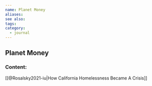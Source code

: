 ```yaml
---
name: Planet Money
aliases:
see also:
tags:
category:
  - journal
---
```


## Planet Money

### Content:
[[@Rosalsky2021-iu|How California Homelessness Became A Crisis]]